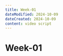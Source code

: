 ```yaml
---
title: Week-01
dateModified: 2024-10-09
dateCreated: 2024-10-09
content: video script
---
```


# Week-01
